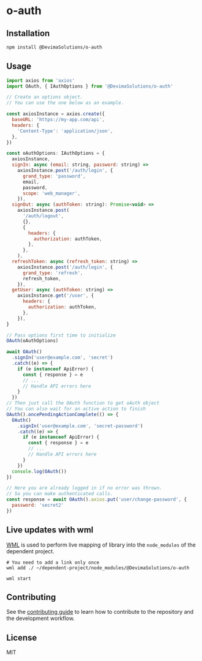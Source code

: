# o-auth



## Installation

```sh
npm install @DevimaSolutions/o-auth
```

## Usage

```js
import axios from 'axios'
import OAuth, { IAuthOptions } from '@DevimaSolutions/o-auth'

// Create an options object.
// You can use the one below as an example.

const axiosInstance = axios.create({
  baseURL: 'https://my-app.com/api',
  headers: {
    'Content-Type': 'application/json',
  },
})

const oAuthOptions: IAuthOptions = {
  axiosInstance,
  signIn: async (email: string, password: string) =>
    axiosInstance.post('/auth/login', {
      grand_type: 'password',
      email,
      password,
      scope: 'web_manager',
    }),
  signOut: async (authToken: string): Promise<void> =>
    axiosInstance.post(
      '/auth/logout',
      {},
      {
        headers: {
          authorization: authToken,
        },
      },
    ),
  refreshToken: async (refresh_token: string) =>
    axiosInstance.post('/auth/login', {
      grand_type: 'refresh',
      refresh_token,
    }),
  getUser: async (authToken: string) =>
    axiosInstance.get('/user', {
      headers: {
        authorization: authToken,
      },
    }),
}

// Pass options first time to initialize
OAuth(oAuthOptions)

await OAuth()
  .signIn('user@example.com', 'secret')
  .catch((e) => {
    if (e instanceof ApiError) {
      const { response } = e
      // ...
      // Handle API errors here
    }
  })
// Then just call the OAuth function to get oAuth object
// You can also wait for an active action to finish
OAuth().oncePendingActionComplete(() => {
  OAuth()
    .signIn('user@example.com', 'secret-password')
    .catch((e) => {
      if (e instanceof ApiError) {
        const { response } = e
        // ...
        // Handle API errors here
      }
    })
  console.log(OAuth())
})

// Here you are already logged in if no error was thrown.
// So you can make authenticated calls.
const response = await OAuth().axios.put('user/change-password', {
  password: 'secret2'
})
```

## Live updates with wml

[WML](https://github.com/wix/wml) is used to perform live mapping of library
into the `node_modules` of the dependent project.

```
# You need to add a link only once
wml add ./ ~/dependent-project/node_modules/@DevimaSolutions/o-auth

wml start
```

## Contributing

See the [contributing guide](CONTRIBUTING.md) to learn how to contribute to the repository and the development workflow.

## License

MIT
